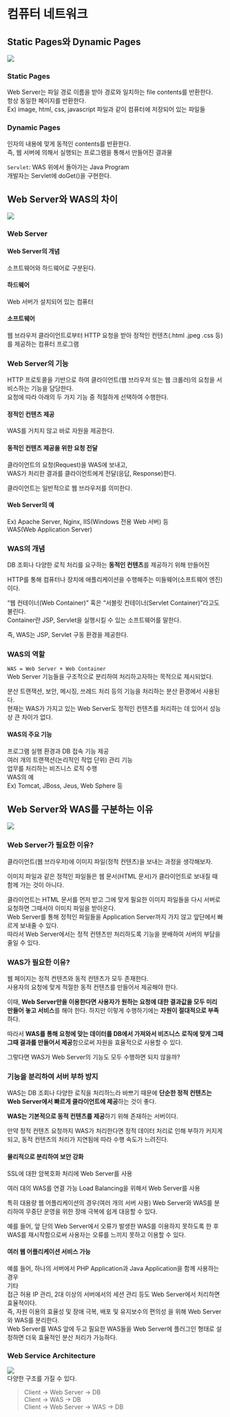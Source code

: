 # 컴퓨터 네트워크

## Static Pages와 Dynamic Pages <a href="#static-pages-dynamic-pages" id="static-pages-dynamic-pages"></a>

![](https://velog.velcdn.com/images%2Fiseeu95%2Fpost%2F21ec560f-39e1-42bc-9805-0498468b5344%2Fimage.png)

### Static Pages <a href="#static-pages" id="static-pages"></a>

Web Server는 파일 경로 이름을 받아 경로와 일치하는 file contents를 반환한다.\
항상 동일한 페이지를 반환한다.\
Ex) image, html, css, javascript 파일과 같이 컴퓨터에 저장되어 있는 파일들

### Dynamic Pages <a href="#dynamic-pages" id="dynamic-pages"></a>

인자의 내용에 맞게 동적인 contents를 반환한다.\
즉, 웹 서버에 의해서 실행되는 프로그램을 통해서 만들어진 결과물

`Servlet`: WAS 위에서 돌아가는 Java Program\
개발자는 Servlet에 doGet()을 구현한다.

## Web Server와 WAS의 차이 <a href="#web-server-was" id="web-server-was"></a>

![](https://velog.velcdn.com/images%2Fiseeu95%2Fpost%2F96f0c0bf-fe03-437a-9974-dee4bf8cc748%2Fimage.png)

### Web Server <a href="#web-server" id="web-server"></a>

#### Web Server의 개념 <a href="#web-server" id="web-server"></a>

소프트웨어와 하드웨어로 구분된다.

#### 하드웨어

Web 서버가 설치되어 있는 컴퓨터

#### 소프트웨어

웹 브라우저 클라이언트로부터 HTTP 요청을 받아 정적인 컨텐츠(.html .jpeg .css 등)를 제공하는 컴퓨터 프로그램

### Web Server의 기능 <a href="#web-server" id="web-server"></a>

HTTP 프로토콜을 기반으로 하여 클라이언트(웹 브라우저 또는 웹 크롤러)의 요청을 서비스하는 기능을 담당한다.\
요청에 따라 아래의 두 가지 기능 중 적절하게 선택하여 수행한다.

#### **정적인 컨텐츠 제공**

WAS를 거치지 않고 바로 자원을 제공한다.

#### **동적인 컨텐츠 제공을 위한 요청 전달**

클라이언트의 요청(Request)을 WAS에 보내고, \
WAS가 처리한 결과를 클라이언트에게 전달(응답, Response)한다.

클라이언트는 일반적으로 웹 브라우저를 의미한다.

#### Web Server의 예 <a href="#web-server" id="web-server"></a>

Ex) Apache Server, Nginx, IIS(Windows 전용 Web 서버) 등\
WAS(Web Application Server)

### WAS의 개념 <a href="#was" id="was"></a>

DB 조회나 다양한 로직 처리를 요구하는 **동적인 컨텐츠**를 제공하기 위해 만들어진

HTTP를 통해 컴퓨터나 장치에 애플리케이션을 수행해주는 미들웨어(소프트웨어 엔진)이다.

“웹 컨테이너(Web Container)” 혹은 “서블릿 컨테이너(Servlet Container)”라고도 불린다.\
Container란 JSP, Servlet을 실행시킬 수 있는 소프트웨어를 말한다.

즉, WAS는 JSP, Servlet 구동 환경을 제공한다.

### WAS의 역할 <a href="#was" id="was"></a>

`WAS = Web Server + Web Container`\
Web Server 기능들을 구조적으로 분리하여 처리하고자하는 목적으로 제시되었다.

분산 트랜잭션, 보안, 메시징, 쓰레드 처리 등의 기능을 처리하는 분산 환경에서 사용된다.\
현재는 WAS가 가지고 있는 Web Server도 정적인 컨텐츠를 처리하는 데 있어서 성능상 큰 차이가 없다.

#### WAS의 주요 기능 <a href="#was" id="was"></a>

프로그램 실행 환경과 DB 접속 기능 제공\
여러 개의 트랜잭션(논리적인 작업 단위) 관리 기능\
업무를 처리하는 비즈니스 로직 수행\
WAS의 예\
Ex) Tomcat, JBoss, Jeus, Web Sphere 등

## Web Server와 WAS를 구분하는 이유 <a href="#web-server-was" id="web-server-was"></a>

![](https://velog.velcdn.com/images%2Fiseeu95%2Fpost%2Fe7d4db2d-70df-40a7-8d6f-2047be0f97bb%2Fimage.png)

### Web Server가 필요한 이유? <a href="#web-server" id="web-server"></a>

클라이언트(웹 브라우저)에 이미지 파일(정적 컨텐츠)을 보내는 과정을 생각해보자.

이미지 파일과 같은 정적인 파일들은 웹 문서(HTML 문서)가 클라이언트로 보내질 때 함께 가는 것이 아니다.

클라이언트는 HTML 문서를 먼저 받고 그에 맞게 필요한 이미지 파일들을 다시 서버로 요청하면 그때서야 이미지 파일을 받아온다.\
Web Server를 통해 정적인 파일들을 Application Server까지 가지 않고 앞단에서 빠르게 보내줄 수 있다.\
따라서 Web Server에서는 정적 컨텐츠만 처리하도록 기능을 분배하여 서버의 부담을 줄일 수 있다.

### WAS가 필요한 이유? <a href="#was" id="was"></a>

웹 페이지는 정적 컨텐츠와 동적 컨텐츠가 모두 존재한다.\
사용자의 요청에 맞게 적절한 동적 컨텐츠를 만들어서 제공해야 한다.

이때, **Web Server만을 이용한다면 사용자가 원하는 요청에 대한 결과값을 모두 미리 만들어 놓고 서비스**를 해야 한다. 하지만 이렇게 수행하기에는 **자원이 절대적으로 부족**하다.

따라서 **WAS를 통해 요청에 맞는 데이터를 DB에서 가져와서 비즈니스 로직에 맞게 그때 그때 결과를 만들어서 제공**함으로써 자원을 효율적으로 사용할 수 있다.

그렇다면 WAS가 Web Server의 기능도 모두 수행하면 되지 않을까?

### **기능을 분리하여 서버 부하 방지**

WAS는 DB 조회나 다양한 로직을 처리하느라 바쁘기 때문에 **단순한 정적 컨텐츠는 Web Server에서 빠르게 클라이언트에 제공**하는 것이 좋다.

**WAS는 기본적으로 동적 컨텐츠를 제공**하기 위해 존재하는 서버이다.

만약 정적 컨텐츠 요청까지 WAS가 처리한다면 정적 데이터 처리로 인해 부하가 커지게 되고, 동적 컨텐츠의 처리가 지연됨에 따라 수행 속도가 느려진다.

#### 물리적으로 분리하여 보안 강화

SSL에 대한 암복호화 처리에 Web Server를 사용

여러 대의 WAS를 연결 가능 Load Balancing을 위해서 Web Server를 사용

특히 대용량 웹 어플리케이션의 경우(여러 개의 서버 사용) Web Server와 WAS를 분리하여 무중단 운영을 위한 장애 극복에 쉽게 대응할 수 있다.

예를 들어, 앞 단의 Web Server에서 오류가 발생한 WAS를 이용하지 못하도록 한 후 WAS를 재시작함으로써 사용자는 오류를 느끼지 못하고 이용할 수 있다.

#### 여러 웹 어플리케이션 서비스 가능

예를 들어, 하나의 서버에서 PHP Application과 Java Application을 함께 사용하는 경우\
기타\
접근 허용 IP 관리, 2대 이상의 서버에서의 세션 관리 등도 Web Server에서 처리하면 효율적이다.\
즉, 자원 이용의 효율성 및 장애 극복, 배포 및 유지보수의 편의성 을 위해 Web Server와 WAS를 분리한다.\
Web Server를 WAS 앞에 두고 필요한 WAS들을 Web Server에 플러그인 형태로 설정하면 더욱 효율적인 분산 처리가 가능하다.

### Web Service Architecture <a href="#web-service-architecture" id="web-service-architecture"></a>

![](https://velog.velcdn.com/images%2Fiseeu95%2Fpost%2Fc10dde73-9733-4d49-be59-a3f9f2af3b6a%2Fimage.png)\
다양한 구조를 가질 수 있다.

> Client -> Web Server -> DB\
> Client -> WAS -> DB\
> Client -> Web Server -> WAS -> DB
